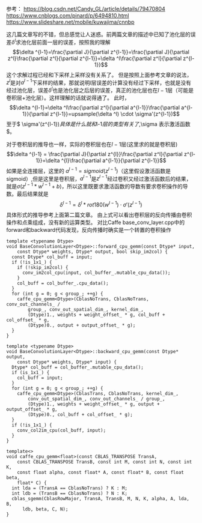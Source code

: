 参考：
https://blog.csdn.net/Candy_GL/article/details/79470804
https://www.cnblogs.com/pinard/p/6494810.html
https://www.slideshare.net/mobile/kuwajima/cnnbp

这几篇文章写的不错，但总感觉让人迷惑。前两篇文章的描述中已知了池化层的误差$\delta ^l$求池化层前面一层的误差，按照我的理解
$$\delta ^{l-1}=\frac{\partial J}{\partial z^{l-1}}=\frac{\partial J}{\partial z^l}\frac{\partial z^l}{\partial z^{l-1}}=\delta ^l\frac{\partial z^l}{\partial z^{l-1}}$$
这个求解过程已经和下采样上采样没有关系了。
但是按照上面参考文章的说法，$z^l$是对$a^{l-1}$下采样的结果，那就说明$l$层误差的计算没有经过下采样，也就是没有经过池化层，误差$\delta ^l$也是池化层之后层的误差，真正的池化层也在$l-1$层（可能是卷积层+池化层）。这样理解的话就说得通了。
此时，
$$\delta ^{l-1}=\delta ^l\frac{\partial z^l}{\partial a^{l-1}}\frac{\partial a^{l-1}}{\partial z^{l-1}}=upsample(\delta ^l) \cdot  \sigma'(z^{l-1})$$
至于$ \sigma'(z^{l-1})$具体是什么就和$l-1$层的类型有关了,$\sigma 表示激活函数$。

对于卷积层的推导也一样，实际的卷积层也在$l-1$层(这里求的就是卷积层)
$$\delta ^{l-1} = \frac{\partial J}{\partial z^{l}}\frac{\partial z^l}{\partial z^{l-1}}=\delta ^{l}\frac{\partial a^{l-1}}{\partial z^{l-1}}$$
如果是全连接层，这里的 $a^{l-1}=sigmoid(z^{l-1})$（这里假设激活函数是sigmoid）,但是这里是卷积层，$a^{l-1}$是$z^{l-1}$经过卷积又经过激活函数后的结果，就是$\sigma(z^{l-1}*w^{l-1}+b)$，所以这里既要求激活函数的导数有要求卷积操作的导数。最后结果就是
$$\delta ^{l-1}=\delta ^l *rot180(w^{l-1})\cdot \sigma '({z^{l-1}})$$
具体形式的推导参考上面第二篇文章。
由上式可以看出卷积层的反向传播由卷积操作和点乘组成，没有新的运算类型。
对比Caffe base_conv_layer.cpp中的forward和backward代码发现，反向传播时确实是一个转置的卷积操作
```
template <typename Dtype>
void BaseConvolutionLayer<Dtype>::forward_cpu_gemm(const Dtype* input,
    const Dtype* weights, Dtype* output, bool skip_im2col) {
  const Dtype* col_buff = input;
  if (!is_1x1_) {
    if (!skip_im2col) {
      conv_im2col_cpu(input, col_buffer_.mutable_cpu_data());
    }
    col_buff = col_buffer_.cpu_data();
  }
  for (int g = 0; g < group_; ++g) {
    caffe_cpu_gemm<Dtype>(CblasNoTrans, CblasNoTrans, conv_out_channels_ /
        group_, conv_out_spatial_dim_, kernel_dim_,
        (Dtype)1., weights + weight_offset_ * g, col_buff + col_offset_ * g,
        (Dtype)0., output + output_offset_ * g);
  }
}
```
```
template <typename Dtype>
void BaseConvolutionLayer<Dtype>::backward_cpu_gemm(const Dtype* output,
    const Dtype* weights, Dtype* input) {
  Dtype* col_buff = col_buffer_.mutable_cpu_data();
  if (is_1x1_) {
    col_buff = input;
  }
  for (int g = 0; g < group_; ++g) {
    caffe_cpu_gemm<Dtype>(CblasTrans, CblasNoTrans, kernel_dim_,
        conv_out_spatial_dim_, conv_out_channels_ / group_,
        (Dtype)1., weights + weight_offset_ * g, output + output_offset_ * g,
        (Dtype)0., col_buff + col_offset_ * g);
  }
  if (!is_1x1_) {
    conv_col2im_cpu(col_buff, input);
  }
}
```
```
template<>
void caffe_cpu_gemm<float>(const CBLAS_TRANSPOSE TransA,
    const CBLAS_TRANSPOSE TransB, const int M, const int N, const int K,
    const float alpha, const float* A, const float* B, const float beta,
    float* C) {
  int lda = (TransA == CblasNoTrans) ? K : M;
  int ldb = (TransB == CblasNoTrans) ? N : K;
  cblas_sgemm(CblasRowMajor, TransA, TransB, M, N, K, alpha, A, lda, B,
      ldb, beta, C, N);
}
```